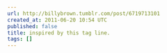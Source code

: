 ```yaml
---
url: http://billybrown.tumblr.com/post/6719713101
created_at: 2011-06-20 10:54 UTC
published: false
title: inspired by this tag line.
tags: []
---
```



